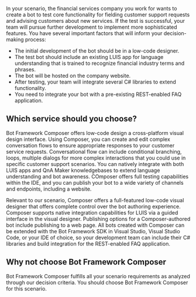 In your scenario, the financial services company you work for wants to create a bot to test core functionality for fielding customer support requests and advising customers about new services. If the test is successful, your team will pursue further development to implement more sophisticated features. You have several important factors that will inform your decision-making process:

- The initial development of the bot should be in a low-code designer.
- The test bot should include an existing LUIS app for language understanding that is trained to recognize financial industry terms and phrases.
- The bot will be hosted on the company website.
- After testing, your team will integrate several C# libraries to extend functionality.
- You need to integrate your bot with a pre-existing REST-enabled FAQ application.

## Which service should you choose?

Bot Framework Composer offers low-code design a cross-platform visual design interface. Using Composer, you can create and edit complex conversation flows to ensure appropriate responses to your customer service requests. Conversational flow can include conditional branching, loops, multiple dialogs for more complex interactions that you could use in specific customer support scenarios. You can natively integrate with both LUIS apps and QnA Maker knowledgebases to extend language understanding and bot awareness. COmposer offers full testing capabilities within the IDE, and you can publish your bot to a wide variety of channels and endpoints, including a website.

Relevant to our scenario, Composer offers a full-featured low-code visual designer that offers complete control over the bot authoring experience. Composer supports native integration capabilities for LUIS via a guided interface in the visual designer. Publishing options for a Composer-authored bot include publishing to a web page. All bots created with Composer can be extended with the Bot Framework SDK in Visual Studio, Visual Studio Code, or your IDE of choice, so your development team can include their C# libraries and build integration for the REST-enabled FAQ application.

## Why not choose Bot Framework Composer

Bot Framework Composer fulfills all your scenario requirements as analyzed through our decision criteria. You should choose Bot Framework Composer for this scenario.
